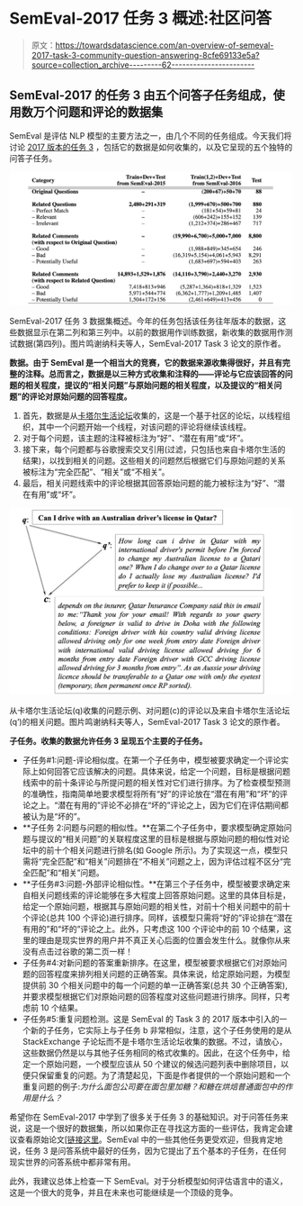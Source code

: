 # SemEval-2017 任务 3 概述:社区问答

> 原文：<https://towardsdatascience.com/an-overview-of-semeval-2017-task-3-community-question-answering-8cfe69133e5a?source=collection_archive---------62----------------------->

## SemEval-2017 的任务 3 由五个问答子任务组成，使用数万个问题和评论的数据集

SemEval 是评估 NLP 模型的主要方法之一，由几个不同的任务组成。今天我们将讨论 [2017 版本的任务 3](https://www.aclweb.org/anthology/S17-2003.pdf) ，包括它的数据是如何收集的，以及它呈现的五个独特的问答子任务。

![](img/a175edb79363c062bb8c1dbf6e34327a.png)

SemEval-2017 任务 3 数据集概述。今年的任务包括该任务往年版本的数据，这些数据显示在第二列和第三列中。以前的数据用作训练数据，新收集的数据用作测试数据(第四列)。图片鸣谢纳科夫等人，SemEval-2017 Task 3 论文的原作者。

**数据。由于 SemEval 是一个相当大的竞赛，它的数据来源收集得很好，并且有完整的注释。总而言之，数据是以三种方式收集和注释的——评论与它应该回答的问题的相关程度，提议的“相关问题”与原始问题的相关程度，以及提议的“相关问题”的评论对原始问题的回答程度。**

1.  首先，数据是从[卡塔尔生活论坛](https://www.qatarliving.com/forum)收集的，这是一个基于社区的论坛，以线程组织，其中一个问题开始一个线程，对该问题的评论将继续该线程。
2.  对于每个问题，该主题的注释被标注为“好”、“潜在有用”或“坏”。
3.  接下来，每个问题都与谷歌搜索交叉引用(过滤，只包括也来自卡塔尔生活的结果)，以找到相关的问题。这些相关的问题然后根据它们与原始问题的关系被标注为“完全匹配”、“相关”或“不相关”。
4.  最后，相关问题线索中的评论根据其回答原始问题的能力被标注为“好”、“潜在有用”或“坏”。

![](img/58a592e34abee809a8d2b128a388c67f.png)

从卡塔尔生活论坛(q)收集的问题示例、对问题(c)的评论以及来自卡塔尔生活论坛(q’)的相关问题。图片鸣谢纳科夫等人，SemEval-2017 Task 3 论文的原作者。

**子任务。收集的数据允许任务 3 呈现五个主要的子任务。**

*   子任务#1:问题-评论相似度。在第一个子任务中，模型被要求确定一个评论实际上如何回答它应该解决的问题。具体来说，给定一个问题，目标是根据问题线索中的前十条评论与所提问题的相关性对它们进行排序。为了检查模型预测的准确性，指南简单地要求模型将所有“好”的评论放在“潜在有用”和“坏”的评论之上。“潜在有用的”评论不必排在“坏的”评论之上，因为它们在评估期间都被认为是“坏的”。
*   **子任务 2:问题与问题的相似性。**在第二个子任务中，要求模型确定原始问题与提议的“相关问题”的关联程度这里的目标是根据与原始问题的相似性对论坛中的前十个相关问题进行排名(如 Google 所示)。为了实现这一点，模型只需将“完全匹配”和“相关”问题排在“不相关”问题之上，因为评估过程不区分“完全匹配”和“相关”问题。
*   **子任务#3:问题-外部评论相似性。**在第三个子任务中，模型被要求确定来自相关问题线索的评论能够在多大程度上回答原始问题。这里的具体目标是，给定一个原始问题，根据其与原始问题的相关性，对前十个相关问题中的前十个评论(总共 100 个评论)进行排序。同样，该模型只需将“好的”评论排在“潜在有用的”和“坏的”评论之上。此外，只考虑这 100 个评论中的前 10 个结果，这里的理由是现实世界的用户并不真正关心后面的位置会发生什么。就像你从来没有点击过谷歌的第二页一样！
*   子任务#4:对新问题的答案重新排序。在这里，模型被要求根据它们对原始问题的回答程度来排列相关问题的正确答案。具体来说，给定原始问题，为模型提供前 30 个相关问题中的每一个问题的单一正确答案(总共 30 个正确答案),并要求模型根据它们对原始问题的回答程度对这些问题进行排序。同样，只考虑前 10 个结果。
*   子任务#5:重复问题检测。这是 SemEval 的 Task 3 的 2017 版本中引入的一个新的子任务，它实际上与子任务 b 非常相似，注意，这个子任务使用的是从 StackExchange 子论坛而不是卡塔尔生活论坛收集的数据。不过，请放心，这些数据仍然是以与其他子任务相同的格式收集的。因此，在这个任务中，给定一个原始问题，一个模型应该从 50 个建议的候选问题列表中删除项目，以便只保留重复的问题。为了清楚起见，下面是作者提供的一个原始问题和一个重复问题的例子:*为什么面包公司要在面包里加糖？*和*糖在烘焙普通面包中的作用是什么？*

希望你在 SemEval-2017 中学到了很多关于任务 3 的基础知识。对于问答任务来说，这是一个很好的数据集，所以如果你正在寻找这方面的一些评估，我肯定会建议查看原始论文[[链接这里](https://www.aclweb.org/anthology/S17-2003.pdf)。SemEval 中的一些其他任务更受欢迎，但我肯定地说，任务 3 是问答系统中最好的任务，因为它提出了五个基本的子任务，在任何现实世界的问答系统中都非常有用。

此外，我建议总体上检查一下 SemEval。对于分析模型如何评估语言中的语义，这是一个很大的竞争，并且在未来也可能继续是一个顶级的竞争。
